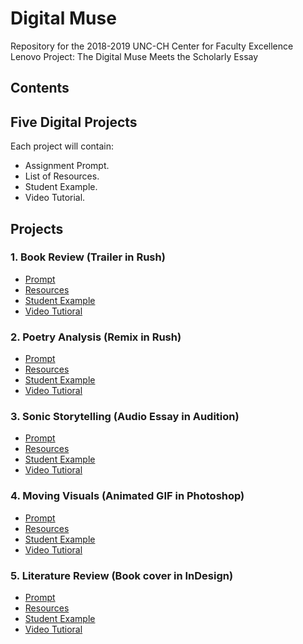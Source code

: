 # Digital Muse

Repository for the 2018-2019 UNC-CH Center for Faculty Excellence Lenovo Project: The Digital Muse Meets the Scholarly Essay

## Contents

## Five Digital Projects

Each project will contain:

- Assignment Prompt.
- List of Resources.
- Student Example.
- Video Tutorial.



## Projects

### 1. Book Review (Trailer in Rush)

- [Prompt](assignments/BR/prompt.md)
- [Resources](assignments/BR/resources.md)
- [Student Example](assignments/BR/example.md)
- [Video Tutioral](assignments/BR/video.md)


### 2. Poetry Analysis (Remix in Rush)

- [Prompt](assignments/PA/prompt.md)
- [Resources](assignments/PA/resources.md)
- [Student Example](assignments/PA/example.md)
- [Video Tutioral](assignments/PA/video.md)




### 3. Sonic Storytelling (Audio Essay in Audition)

- [Prompt](assignments/CVR/prompt.md)
- [Resources](assignments/CVR/resources.md)
- [Student Example](assignments/CVR/example.md)
- [Video Tutioral](assignments/CVR/video.md)


### 4. Moving Visuals (Animated GIF in Photoshop)

- [Prompt](assignments/AB/prompt.md)
- [Resources](assignments/AB/resources.md)
- [Student Example](assignments/AB/example.md)
- [Video Tutioral](assignments/AB/video.md)


### 5. Literature Review (Book cover in InDesign)

- [Prompt](assignments/LR/prompt.md)
- [Resources](assignments/LR/resources.md)
- [Student Example](assignments/LR/example.md)
- [Video Tutioral](assignments/LR/video.md)



